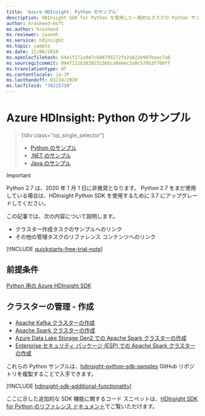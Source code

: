 ```yaml
---
title: 'Azure HDInsight: Python のサンプル'
description: HDInsight SDK for Python を使用した一般的なタスクの Python サンプルは、GitHub でご覧いただけます。
author: hrasheed-msft
ms.author: hrasheed
ms.reviewer: jasonh
ms.service: hdinsight
ms.topic: sample
ms.date: 11/08/2019
ms.openlocfilehash: 64e1f172a947cb08795272fe2a022e9d7beac7a6
ms.sourcegitcommit: 0947111b263015136bca0e6ec5a8c570b3f700ff
ms.translationtype: HT
ms.contentlocale: ja-JP
ms.lasthandoff: 03/24/2020
ms.locfileid: "74215739"
---
```

# <a name="azure-hdinsight-python-samples"></a>Azure HDInsight: Python のサンプル

> [!div class="op_single_selector"]
> * [Python のサンプル](hdinsight-sdk-python-samples.md)
> * [.NET のサンプル](hdinsight-sdk-dotnet-samples.md)
> * [Java のサンプル](hdinsight-sdk-java-samples.md)
<!-- * [Go Examples](hdinsight-sdk-go-samples.md)-->

> [!Important]
> Python 2.7 は、2020 年 1 月 1 日に非推奨となります。 Python 2.7 をまだ使用している場合は、HDInsight Python SDK を使用するために 3.7 にアップグレードしてください。  

この記事では、次の内容について説明します。

* クラスター作成タスクのサンプルへのリンク
* その他の管理タスクのリファレンス コンテンツへのリンク

[!INCLUDE [quickstarts-free-trial-note](../../includes/quickstarts-free-trial-note.md)]

## <a name="prerequisites"></a>前提条件

[Python 用の Azure HDInsight SDK](https://docs.microsoft.com/python/api/overview/azure/hdinsight#sdk-installation)

## <a name="cluster-management---creation"></a>クラスターの管理 - 作成

* [Apache Kafka クラスターの作成](https://github.com/Azure-Samples/hdinsight-python-sdk-samples/blob/master/samples/create_kafka_cluster_sample.py)
* [Apache Spark クラスターの作成](https://github.com/Azure-Samples/hdinsight-python-sdk-samples/blob/master/samples/create_spark_cluster_sample.py)
* [Azure Data Lake Storage Gen2 での Apache Spark クラスターの作成](https://github.com/Azure-Samples/hdinsight-python-sdk-samples/blob/master/samples/create_hadoop_cluster_with_adls_gen2_sample.py)
* [Enterprise セキュリティ パッケージ (ESP) での Apache Spark クラスターの作成](https://github.com/Azure-Samples/hdinsight-python-sdk-samples/blob/master/samples/create_esp_cluster_sample.py)

これらの Python サンプルは、[hdinsight-python-sdk-samples](https://github.com/Azure-Samples/hdinsight-python-sdk-samples) GitHub リポジトリを複製することで入手できます。

[!INCLUDE [hdinsight-sdk-additional-functionality](../../includes/hdinsight-sdk-additional-functionality.md)]

ここに示した追加的な SDK 機能に関するコード スニペットは、[HDInsight SDK for Python のリファレンス ドキュメント](https://docs.microsoft.com/python/api/overview/azure/hdinsight?view=azure-python)でご覧いただけます。
